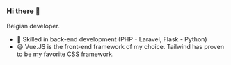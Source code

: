 ### Hi there 👋

Belgian developer.

- 🔭 Skilled in back-end development (PHP - Laravel, Flask - Python)
- 😄 Vue.JS is the front-end framework of my choice. Tailwind has proven to be my favorite CSS framework.



<!--
**tauwael/tauwael** is a ✨ _special_ ✨ repository because its `README.md` (this file) appears on your GitHub profile.

Here are some ideas to get you started:

- 🔭 I’m currently working on ...
- 🌱 I’m currently learning ...
- 👯 I’m looking to collaborate on ...
- 🤔 I’m looking for help with ...
- 💬 Ask me about ...
- 📫 How to reach me: ...
- 😄 Pronouns: ...
- ⚡ Fun fact: ...
-->

